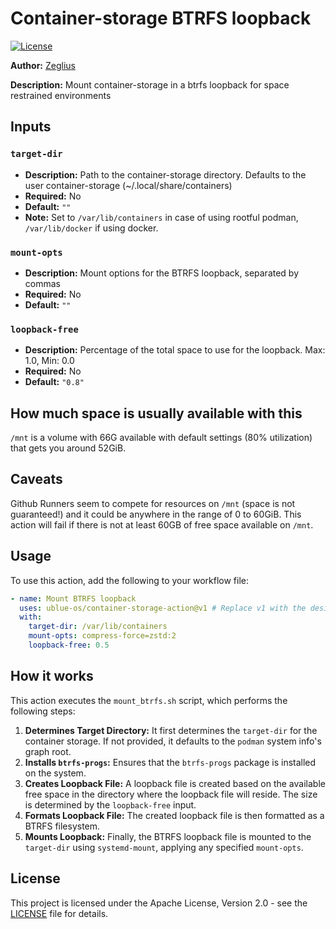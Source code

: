# Container-storage BTRFS loopback

[![License](https://img.shields.io/badge/License-Apache%202.0-blue.svg)](https://opensource.org/licenses/Apache-2.0)

**Author:** [Zeglius](https://github.com/Zeglius)

**Description:** Mount container-storage in a btrfs loopback for space restrained environments

## Inputs

### `target-dir`
*   **Description:** Path to the container-storage directory. Defaults to the user container-storage (~/.local/share/containers)
*   **Required:** No
*   **Default:** `""`
*   **Note:** Set to `/var/lib/containers` in case of using rootful podman, `/var/lib/docker` if using docker.

### `mount-opts`
*   **Description:** Mount options for the BTRFS loopback, separated by commas
*   **Required:** No
*   **Default:** `""`

### `loopback-free`
*   **Description:** Percentage of the total space to use for the loopback. Max: 1.0, Min: 0.0
*   **Required:** No
*   **Default:** `"0.8"`

## How much space is usually available with this

`/mnt` is a volume with 66G available with default settings (80% utilization) that gets you around 52GiB.

## Caveats

Github Runners seem to compete for resources on `/mnt` (space is not guaranteed!) and it could be anywhere in the range of 0 to 60GiB.
This action will fail if there is not at least 60GB of free space available on `/mnt`.


## Usage

To use this action, add the following to your workflow file:

```yaml
- name: Mount BTRFS loopback
  uses: ublue-os/container-storage-action@v1 # Replace v1 with the desired tag or commit hash
  with:
    target-dir: /var/lib/containers
    mount-opts: compress-force=zstd:2
    loopback-free: 0.5
```

## How it works

This action executes the `mount_btrfs.sh` script, which performs the following steps:

1.  **Determines Target Directory:** It first determines the `target-dir` for the container storage. If not provided, it defaults to the `podman` system info's graph root.
2.  **Installs `btrfs-progs`:** Ensures that the `btrfs-progs` package is installed on the system.
3.  **Creates Loopback File:** A loopback file is created based on the available free space in the directory where the loopback file will reside. The size is determined by the `loopback-free` input.
4.  **Formats Loopback File:** The created loopback file is then formatted as a BTRFS filesystem.
5.  **Mounts Loopback:** Finally, the BTRFS loopback file is mounted to the `target-dir` using `systemd-mount`, applying any specified `mount-opts`.

## License

This project is licensed under the Apache License, Version 2.0 - see the [LICENSE](LICENSE) file for details.
